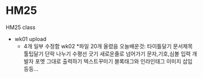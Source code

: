 # HM25
HM25 class

* wk01 upload
  * 4개 일부 수정함
wk02
*파일 20개 올렸음
오늘배운것: 타이틀달기
           문서제목
           툴팁달기
           단락 나누기
           수평선 긋기
           새로운줄로 넘어가기
           문자,기호,심볼 입력
           개발자 포멧 그대로 출력하기
           텍스트꾸미기
           블록태그와 인라인태그
           이미지 삽입 등등...
